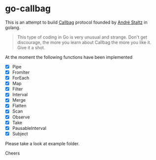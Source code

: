 # go-callbag

This is an attempt to build [Callbag](https://github.com/callbag/callbag) protocol founded by [André Staltz](https://github.com/staltz) in golang.

> This type of coding in Go is very unusual and strange. Don't get discourage, the more you learn about Callbag the more you like it. Give it a shot.

At the moment the following functions have been implemented

- [x] Pipe
- [x] FromIter
- [x] ForEach
- [x] Map
- [x] Filter
- [x] Interval
- [x] Merge
- [x] Flatten
- [x] Scan
- [x] Observe
- [x] Take
- [x] PausableInterval
- [x] Subject

Please take a look at example folder.

Cheers
